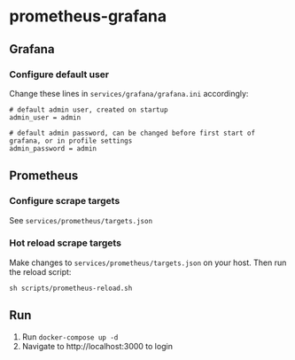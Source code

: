 # prometheus-grafana

## Grafana

### Configure default user

Change these lines in `services/grafana/grafana.ini` accordingly:
```
# default admin user, created on startup
admin_user = admin

# default admin password, can be changed before first start of grafana, or in profile settings
admin_password = admin
```

## Prometheus

### Configure scrape targets

See `services/prometheus/targets.json`

### Hot reload scrape targets
Make changes to `services/prometheus/targets.json` on your host. Then run the reload script:
```
sh scripts/prometheus-reload.sh
```

## Run

1. Run `docker-compose up -d`
2. Navigate to http://localhost:3000 to login